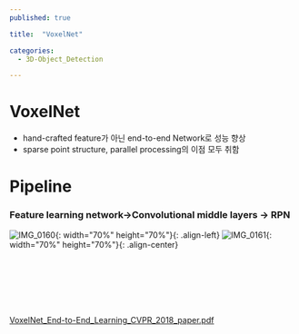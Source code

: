 ```yaml
---
published: true

title:  "VoxelNet"

categories: 
  - 3D-Object_Detection

---
```


# VoxelNet



- hand-crafted feature가 아닌 end-to-end Network로 성능 향상
- sparse point structure, parallel processing의 이점 모두 취함



# **Pipeline**





### Feature learning network→Convolutional middle layers → RPN






![IMG_0160](https://github.com/johook/Codingtest/assets/116954375/84a16d52-df26-4f20-96d0-a60e3d690c0f){: width="70%" height="70%"}{: .align-left}
![IMG_0161](https://github.com/johook/Codingtest/assets/116954375/59e1c7d5-dab0-42ac-a01b-8fbb7d0cb2d2){: width="70%" height="70%"}{: .align-center}<br><br><br><br><br><br><br>

[VoxelNet_End-to-End_Learning_CVPR_2018_paper.pdf](https://github.com/johook/Codingtest/files/11521146/VoxelNet_End-to-End_Learning_CVPR_2018_paper.pdf)
